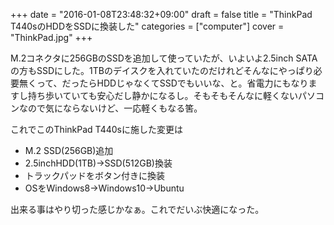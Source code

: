 +++
date = "2016-01-08T23:48:32+09:00"
draft = false
title = "ThinkPad T440sのHDDをSSDに換装した"
categories = ["computer"]
cover = "ThinkPad.jpg"
+++

M.2コネクタに256GBのSSDを追加して使っていたが、いよいよ2.5inch SATAの方もSSDにした。1TBのデイスクを入れていたのだけれどそんなにやっぱり必要無くって、だったらHDDじゃなくてSSDでもいいな、と。省電力にもなりますし持ち歩いていても安心だし静かになるし。そもそもそんなに軽くないパソコンなので気にならないけど、一応軽くもなる筈。

これでこのThinkPad T440sに施した変更は

 - M.2 SSD(256GB)追加
 - 2.5inchHDD(1TB)->SSD(512GB)換装
 - トラックパッドをボタン付きに換装
 - OSをWindows8->Windows10->Ubuntu

出来る事はやり切った感じかなぁ。これでだいぶ快適になった。

